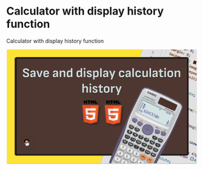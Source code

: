 # Calculator with display history function
Calculator with display history function

![alt text](https://github.com/SameeraWijesooriya/Calculator-with-display-history-function/blob/main/img.png)
